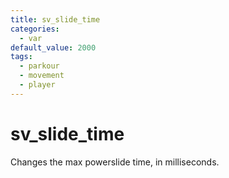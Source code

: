 ```yaml
---
title: sv_slide_time
categories:
  - var
default_value: 2000
tags:
  - parkour
  - movement
  - player
---
```


# sv_slide_time

Changes the max powerslide time, in milliseconds.
